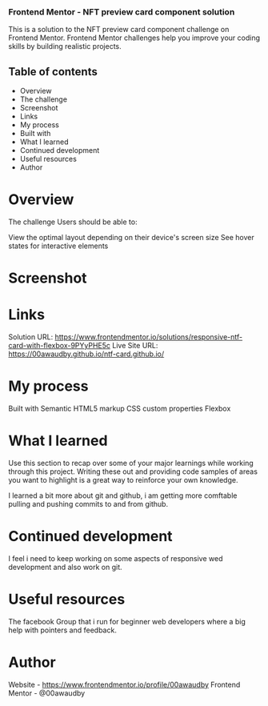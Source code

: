 ### Frontend Mentor - NFT preview card component solution
This is a solution to the NFT preview card component challenge on Frontend Mentor. Frontend Mentor challenges help you improve your coding skills by building realistic projects.

## Table of contents
- Overview
- The challenge
- Screenshot
- Links
- My process
- Built with
- What I learned
- Continued development
- Useful resources
- Author


# Overview
The challenge
Users should be able to:

View the optimal layout depending on their device's screen size
See hover states for interactive elements

# Screenshot

# Links
Solution URL: https://www.frontendmentor.io/solutions/responsive-ntf-card-with-flexbox-9PYyPHE5c
Live Site URL: https://00awaudby.github.io/ntf-card.github.io/

# My process
Built with
Semantic HTML5 markup
CSS custom properties
Flexbox

# What I learned
Use this section to recap over some of your major learnings while working through this project. Writing these out and providing code samples of areas you want to highlight is a great way to reinforce your own knowledge.

I learned a bit more about git and github, i am getting more comftable pulling and pushing commits to and from github.

# Continued development
I feel i need to keep working on some aspects of responsive wed development and also work on git.

# Useful resources
The facebook Group that i run for beginner web developers where a big help with pointers and feedback.

# Author
Website - https://www.frontendmentor.io/profile/00awaudby
Frontend Mentor - @00awaudby






